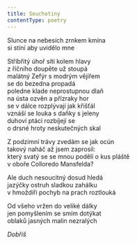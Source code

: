 ```yaml
---
title: Souchotiny
contentType: poetry
---
```


<section>

Slunce na nebesích zrnkem kmína  
si stíní aby uvidělo mne

Stříbřitý úhoř sítí kolem hlavy  
z říčního doupěte už stoupá  
malátný Zefýr s modrým vějířem  
se do bezedna propadá  
poledne klade neprostupnou dlaň  
na ústa ozvěn a přízraky hor  
se v dálce rozplývají jak křišťál  
vznáší se louka s daňky s jeleny  
duhoví ptáci rozbíjejí se  
o drsné hroty neskutečných skal

Z podzimní trávy zvedám se jak ocún  
takový naháč až jsem zaprosil:  
který svatý se se mnou podělí o kus pláště  
v oboře Colloredo Mansfelda?

Ale duch nesoucitný dosud hledá  
jazýčky ostruh sladkou zahálku  
v hmoždíři pochyb na prach roztlouká

Od všeho vržen do veliké dálky  
jen pomyšlením se smím dotýkat  
oblaků jasných malin nezralých

_Dobříš_

</section>

